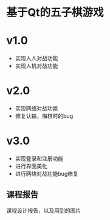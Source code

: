 # 基于Qt的五子棋游戏

# v1.0 

- 实现人人对战功能
- 实现人机对战功能

# v2.0 

- 实现网络对战功能
- 修复认输，悔棋时的bug

# v3.0

- 实现登录和注册功能
- 进行界面美化
- 进行网络对战功能bug修复

## 课程报告

课程设计报告，以及用到的图片

